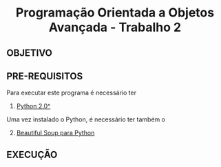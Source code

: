<h1 align="center">Programação Orientada a Objetos Avançada - Trabalho 2</h1>

<h2 align="center"></h2>

## OBJETIVO


## PRE-REQUISITOS

Para executar este programa é necessário ter

1. [Python 2.0^](https://www.python.org/downloads/)

Uma vez instalado o Python, é necessário ter também o 

2. [Beautiful Soup para Python](https://beautiful-soup-4.readthedocs.io/en/latest/#installing-beautiful-soup) 

## EXECUÇÃO

